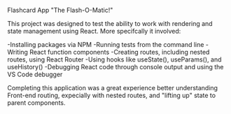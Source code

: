 Flashcard App "The Flash-O-Matic!"

This project was designed to test the ability to work with rendering and state management using React. 
More specifcally it involved:

-Installing packages via NPM
-Running tests from the command line
-Writing React function components
-Creating routes, including nested routes, using React Router
-Using hooks like useState(), useParams(), and useHistory()
-Debugging React code through console output and using the VS Code debugger

Completing this application was a great experience better understanding Front-end routing, expecially with nested routes, and "lifting up" state to parent components.
